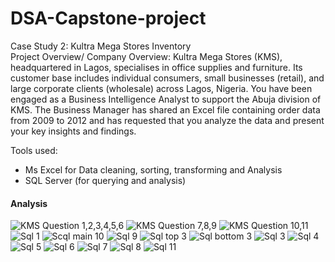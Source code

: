 # DSA-Capstone-project
Case Study 2: Kultra Mega Stores Inventory  
Project Overview/ Company Overview: 
Kultra Mega Stores (KMS), headquartered in Lagos, specialises in office supplies and 
furniture. Its customer base includes individual consumers, small businesses (retail), and 
large corporate clients (wholesale) across Lagos, Nigeria. 
You have been engaged as a Business Intelligence Analyst to support the Abuja division of 
KMS. The Business Manager has shared an Excel file containing order data from 2009 to 
2012 and has requested that you analyze the data and present your key insights and 
findings.

Tools used:
- Ms Excel for Data cleaning, sorting, transforming and Analysis
- SQL Server (for querying and analysis)

 ####  Analysis
![KMS Question 1,2,3,4,5,6](https://github.com/user-attachments/assets/737444ba-348d-4699-af1a-b2b444832129)
![KMS Question 7,8,9](https://github.com/user-attachments/assets/3399c2d6-d24e-48bf-9178-f031f5c63c51)
![KMS Question 10,11](https://github.com/user-attachments/assets/257af1cc-b0ec-435a-9c92-ca493f97e1a9)
![Sql 1](https://github.com/user-attachments/assets/6708d718-7075-48b4-afd6-c99a4d13c72a)
![Scql main 10](https://github.com/user-attachments/assets/2352e4de-7656-46cd-9e4e-1d973641acbc)
![Sql 9](https://github.com/user-attachments/assets/c6e19498-243d-4480-8dd5-3485bdd02397)
![Sql top 3](https://github.com/user-attachments/assets/84a7bce7-1d23-49b0-8fd8-126042daa0bc)
![Sql bottom 3](https://github.com/user-attachments/assets/6e193273-c5a9-484e-943c-eaf93c58a787)
![Sql  3](https://github.com/user-attachments/assets/3487e220-558a-4638-8f8c-13bde0b103ea)
![Sql 4](https://github.com/user-attachments/assets/7b488449-a91f-4e64-83cc-563ba41a0e37)
![Sql 5](https://github.com/user-attachments/assets/14bc9816-e34e-4fb0-8101-11c19fbec0dd)
![Sql 6](https://github.com/user-attachments/assets/0969cc99-be4a-4599-82b3-f095c3e41faf)
![Sql 7](https://github.com/user-attachments/assets/5219a49c-b211-4d95-86a4-a310a3102ea9)
![Sql 8](https://github.com/user-attachments/assets/24351664-61c5-41e7-ae1d-c3915cbeea5a)
![Sql 11](https://github.com/user-attachments/assets/1e8110df-b9d3-4b50-b176-d6b0dd6124c3)
